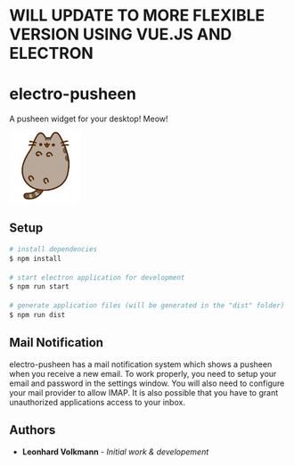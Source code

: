 
# WILL UPDATE TO MORE FLEXIBLE VERSION USING VUE.JS AND ELECTRON

# electro-pusheen

A pusheen widget for your desktop! Meow!

[<img src="./src/assets/pusheens/default.gif" width="128"/>](./src/assets/pusheens/default.gif)

## Setup

```bash
# install dependencies
$ npm install

# start electron application for development
$ npm run start

# generate application files (will be generated in the "dist" folder)
$ npm run dist
```

## Mail Notification

electro-pusheen has a mail notification system which shows a pusheen when you receive a new email.
To work properly, you need to setup your email and password in the settings window.
You will also need to configure your mail provider to allow IMAP. It is also possible that you have to grant unauthorized applications access to your inbox.

## Authors

- **Leonhard Volkmann** - _Initial work & developement_
